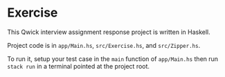 # Exercise

This Qwick interview assignment response project is written in Haskell.

Project code is in `app/Main.hs`, `src/Exercise.hs`, and `src/Zipper.hs`.

To run it, setup your test case in the `main` function of `app/Main.hs` then run `stack run` in a terminal pointed at the project root.

